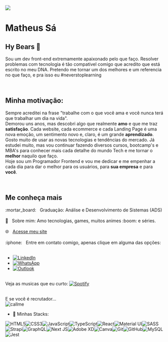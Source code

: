<img width="auto" src="https://github.com/SaMatheus/Logo/blob/master/logomarca.png">

# Matheus Sá


## Hy Bears :bear:
Sou um dev front-end extremamente apaixonado pelo que faço. 
Resolver problemas com tecnologia é tão compativel comigo que acredito que está escrito no meu DNA.
Pretendo me tornar um dos melhores e um referencia no que faço, e pra isso eu #neverstoplearning

<br /><h2>Minha motivação:</h2>
Sempre acreditei na frase "trabalhe com o que você ama e você
                nunca terá que trabalhar um dia na vida". 
                <br />
                Demorou uns anos, mas descobri algo que realmente
                <strong>amo</strong> e que me traz <strong>satisfação</strong>.
                Cada website, cada ecommerce e cada Landing Page é uma nova
                emoção, um sentimento novo e, claro, é um grande
                <strong>aprendizado</strong>.
                <br />
                Gosto muito de usar as novas tecnologias e tendências do
                mercado. Já estudei muito, mas vou continuar fazendo diversos
                cursos, bootcamp's e MBA's para conhecer mais cada detalhe do
                mundo Tech e me tornar o <strong>melhor</strong> naquilo que
                faço.
                <br />
                Hoje sou um Programador Frontend e vou me dedicar e me empenhar
                a cada dia para dar o melhor para os usuários, para
                <strong>sua empresa</strong> e para <strong>você</strong>. 
                
<br/>
<h2>Me conheça mais</h2>
 :mortar_board: &nbsp; Graduação: Análise e Desenvolvimento de Sistemas (ADS)
<br/><br/> 💬  &nbsp; Sobre mim: Amo tecnologias, games, muitos animes :boom: e séries.
<br/><br/> 🌐 &nbsp; <a href="https://msdev-nine.vercel.app" target:"_blank">Acesse meu site</a>
<br/><br/> :iphone: &nbsp; Entre em contato comigo, apenas clique em alguma das opções:
<br/><br/>
<ul>
  <li><a href="https://www.linkedin.com/in/matheus-f-4a5732b4/"><img alt="LinkedIn" src="https://img.shields.io/badge/linkedin%20-%230077B5.svg?&style=for-the-badge&logo=linkedin&logoColor=white"/></a></li>
  <li><a href="https://api.whatsapp.com/send?phone=5511983705316&text=Oi%2C%20amei%20seu%20site!"><img alt="WhatsApp" src="https://img.shields.io/badge/WhatsApp-25D366?style=for-the-badge&logo=whatsapp&logoColor=white"/></a></li>
  <li><a href="mailto:matheus.sa.alves@outlook.com"><img alt="Outlook" src="https://img.shields.io/badge/Microsoft_Outlook-0078D4?style=for-the-badge&logo=microsoft-outlook&logoColor=white" /></a></li>
</ul>
<br/>Veja as musicas que eu curto: <a align="center" href=" https://open.spotify.com/user/matheus.sa.alves" style="display: flex, align-items: center;"><img alt="Spotify" src="https://img.shields.io/badge/Spotify-1ED760?style=for-the-badge&logo=spotify&logoColor=white" /> </a>

<br/> E se você é recrutador...
<br/>![callme](https://user-images.githubusercontent.com/38141771/108897112-82b06380-75f4-11eb-874d-b85a71be9a1b.gif)

- 🌱 Minhas Stacks:

<img alt="HTML5" src="https://img.shields.io/badge/html5%20-%23E34F26.svg?&style=for-the-badge&logo=html5&logoColor=white"/><img alt="CSS3" src="https://img.shields.io/badge/css3%20-%231572B6.svg?&style=for-the-badge&logo=css3&logoColor=white"/><img alt="JavaScript" src="https://img.shields.io/badge/javascript%20-%23323330.svg?&style=for-the-badge&logo=javascript&logoColor=%23F7DF1E"/><img alt="TypeScript" src="https://img.shields.io/badge/typescript%20-%23007ACC.svg?&style=for-the-badge&logo=typescript&logoColor=white"/><img alt="React" src="https://img.shields.io/badge/react%20-%2320232a.svg?&style=for-the-badge&logo=react&logoColor=%2361DAFB"/><img alt="Material UI" src="https://img.shields.io/badge/material%20ui%20-%230081CB.svg?&style=for-the-badge&logo=material-ui&logoColor=white"/><img alt="SASS" src="https://img.shields.io/badge/SASS%20-hotpink.svg?&style=for-the-badge&logo=SASS&logoColor=white"/><img alt="Strapi" src="https://img.shields.io/badge/strapi%20-%232E7EEA.svg?&style=for-the-badge&logo=strapi&logoColor=white" /><img alt="GraphQL" src="https://img.shields.io/badge/-GraphQL-E10098?style=for-the-badge&logo=graphql"/><img alt="Next JS" src="https://img.shields.io/badge/next%20js%20-%23000000.svg?&style=for-the-badge&logo=next.js&logoColor=white"/><img alt="Adobe XD" src="https://img.shields.io/badge/adobe%20xd%20-%23FF26BE.svg?&style=for-the-badge&logo=adobe%20xd&logoColor=white"/><img alt="Canva" src="https://img.shields.io/badge/Canva%20-%2300C4CC.svg?&style=for-the-badge&logo=Canva&logoColor=white"/><img alt="Git" src="https://img.shields.io/badge/git%20-%23F05033.svg?&style=for-the-badge&logo=git&logoColor=white"/><img alt="GitHub" src="https://img.shields.io/badge/github%20-%23121011.svg?&style=for-the-badge&logo=github&logoColor=white"/><img alt="MySQL" src="https://img.shields.io/badge/mysql-%2300f.svg?&style=for-the-badge&logo=mysql&logoColor=white"/><img alt="Jest" src="https://img.shields.io/badge/-jest-%23C21325?&style=for-the-badge&logo=jest&logoColor=white"/>
